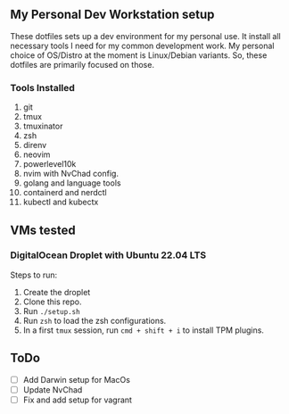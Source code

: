 ## My Personal Dev Workstation setup

These dotfiles sets up a dev environment for my personal use. It install all necessary tools I need for my common development work. My personal choice of OS/Distro at the moment is Linux/Debian variants. 
So, these dotfiles are primarily focused on those.

### Tools Installed

1. git
2. tmux
3. tmuxinator
4. zsh
5. direnv
6. neovim
7. powerlevel10k
8. nvim with NvChad config.
9. golang and language tools
10. containerd and nerdctl
11. kubectl and kubectx

## VMs tested

### DigitalOcean Droplet with Ubuntu 22.04 LTS

Steps to run:

1. Create the droplet
2. Clone this repo.
3. Run `./setup.sh`
4. Run `zsh` to load the zsh configurations.
5. In a first `tmux` session, run `cmd + shift + i` to install TPM plugins.

## ToDo

- [ ] Add Darwin setup for MacOs
- [ ] Update NvChad
- [ ] Fix and add setup for vagrant
